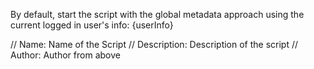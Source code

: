 By default, start the script with the global metadata approach using the current logged in user's info: {userInfo}

// Name: Name of the Script
// Description: Description of the script
// Author: Author from above
